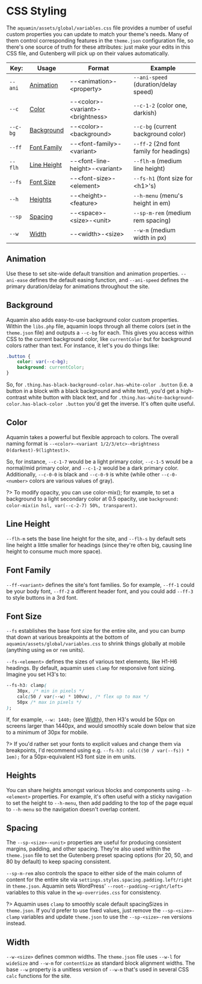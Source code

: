 # CSS Styling

The `aquamin/assets/global/variables.css` file provides a number of useful custom properties you can update to match your theme's needs. Many of them control corresponding features in the `theme.json` configuration file, so there's one source of truth for these attributes: just make your edits in this CSS file, and Gutenberg will pick up on their values automatically.

|  Key:         | Usage                      | Format                             | Example
|  -            | -                          | -                                  | -
|  `--ani`      | [Animation](#animation)    | --\<animation>-\<property>         | `--ani-speed` (duration/delay speed)
|  `--c`        | [Color](#color)            | --\<color>-\<variant>-\<brightness>| `--c-1-2` (color one, darkish)
|  `--c-bg`     | [Background](#background)  | --\<color>-\<background>           | `--c-bg` (current background color)
|  `--ff`       | [Font Family](#font-family)| --\<font-family>-\<variant>        | `--ff-2` (2nd font family for headings)
|  `--flh`      | [Line Height](#line-height)| --\<font-line-height>-\<variant>   | `--flh-m` (medium line height)
|  `--fs`       | [Font Size](#font-size)    | --\<font-size>-\<element>          | `--fs-h1` (font size for \<h1>'s)
|  `--h`        | [Heights](#heights)        | --\<height>-\<feature>             | `--h-menu` (menu's height in em)
|  `--sp`       | [Spacing](#spacing)        | --\<space>-\<size>-\<unit>         | `--sp-m-rem` (medium rem spacing)
|  `--w`        | [Width](#width)          | --\<width>-\<size>                 | `--w-m` (medium width in px)


## Animation
Use these to set site-wide default transition and animation properties. `--ani-ease` defines the default easing function, and `--ani-speed` defines the primary duration/delay for animations throughout the site.

## Background
Aquamin also adds easy-to-use background color custom properties. Within the `libs.php` file, aquamin loops through all theme colors (set in the `theme.json` file) and outputs a `--c-bg` for each. This gives you access within CSS to the current background color, like `currentColor` but for background colors rather than text. For instance, it let's you do things like:

```css
.button {
	color: var(--c-bg);
	background: currentColor;
}
```

So, for `.thing.has-black-background-color.has-white-color .button` (i.e. a button in a block with a black background and white text), you'd get a high-contrast white button with black text, and for `.thing.has-white-background-color.has-black-color .button` you'd get the inverse. It's often quite useful.

## Color
Aquamin takes a powerful but flexible approach to colors. The overall naming format is `--<color>-<variant 1/2/3/etc>-<brightness 0(darkest)-9(lightest)>`.

So, for instance, `--c-1-7` would be a light primary color, `--c-1-5` would be a normal/mid primary color, and `--c-1-2` would be a dark primary color. Additionally, `--c-0-0` is black and `--c-0-9` is white (while other `--c-0-<number>` colors are various values of gray).

?> To modify opacity, you can use color-mix(); for example, to set a background to a light secondary color at 0.5 opacity, use `background: color-mix(in hsl, var(--c-2-7) 50%, transparent)`.

## Line Height
`--flh-m` sets the base line height for the site, and `--flh-s` by default sets line height a little smaller for headings (since they're often big, causing line height to consume much more space).

## Font Family
`--ff-<variant>` defines the site's font families. So for example, `--ff-1` could be your body font, `--ff-2` a different header font, and you could add `--ff-3` to style buttons in a 3rd font.

## Font Size
`--fs` establishes the base font size for the entire site, and you can bump that down at various breakpoints at the bottom of `aquamin/assets/global/variables.css` to shrink things globally at mobile (anything using `em` or `rem` units).

`--fs-<element>` defines the sizes of various text elements, like H1-H6 headings. By default, aquamin uses `clamp` for responsive font sizing. Imagine you set H3's to:

```css
--fs-h3: clamp(
	30px, /* min in pixels */
	calc(50 / var(--w) * 100vw), /* flex up to max */
	50px /* max in pixels */
);
```

If, for example, `--w: 1440;` (see [Width](#width)), then H3's would be 50px on screens larger than 1440px, and would smoothly scale down below that size to a minimum of 30px for mobile.

?> If you'd rather set your fonts to explicit values and change them via breakpoints, I'd recommend using e.g. `--fs-h3: calc((50 / var(--fs)) * 1em);` for a 50px-equivalent H3 font size in em units.

## Heights
You can share heights amongst various blocks and components using `--h-<element>` properties. For example, it's often useful with a sticky navigation to set the height to `--h-menu`, then add padding to the top of the page equal to `--h-menu` so the navigation doesn't overlap content.

## Spacing
The `--sp-<size>-<unit>` properties are useful for producing consistent margins, padding, and other spacing. They're also used within the `theme.json` file to set the Gutenberg preset spacing options (for 20, 50, and 80 by default) to keep spacing consistent.

`--sp-m-rem` also controls the space to either side of the main column of content for the entire site via `settings.styles.spacing.padding.left/right` in `theme.json`. Aquamin sets WordPress' `--root--padding-<right/left>` variables to this value in the `wp-overrides.css` for consistency.

?> Aquamin uses `clamp` to smoothly scale default spacingSizes in `theme.json`. If you'd prefer to use fixed values, just remove the `--sp-<size>-clamp` variables and update `theme.json` to use the `--sp-<size>-rem` versions instead.

## Width
`--w-<size>` defines common widths. The `theme.json` file uses `--w-l` for `wideSize` and `--w-m` for `contentSize` as standard block alignment widths. The base `--w` property is a unitless version of `--w-m` that's used in several CSS `calc` functions for the site.